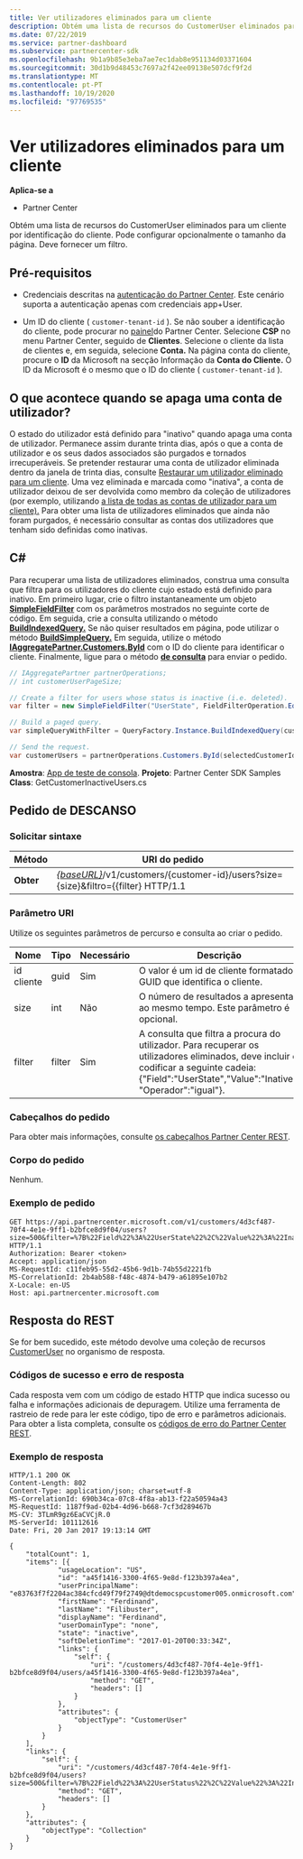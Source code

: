 ```yaml
---
title: Ver utilizadores eliminados para um cliente
description: Obtém uma lista de recursos do CustomerUser eliminados para um cliente por identificação do cliente. Pode configurar opcionalmente o tamanho da página. Deve fornecer um filtro.
ms.date: 07/22/2019
ms.service: partner-dashboard
ms.subservice: partnercenter-sdk
ms.openlocfilehash: 9b1a9b85e3eba7ae7ec1dab8e951134d03371604
ms.sourcegitcommit: 30d1b9d48453c7697a2f42ee09138e507dcf9f2d
ms.translationtype: MT
ms.contentlocale: pt-PT
ms.lasthandoff: 10/19/2020
ms.locfileid: "97769535"
---
```

# <a name="view-deleted-users-for-a-customer"></a>Ver utilizadores eliminados para um cliente

**Aplica-se a**

- Partner Center

Obtém uma lista de recursos do CustomerUser eliminados para um cliente por identificação do cliente. Pode configurar opcionalmente o tamanho da página. Deve fornecer um filtro.

## <a name="prerequisites"></a>Pré-requisitos

- Credenciais descritas na [autenticação do Partner Center](partner-center-authentication.md). Este cenário suporta a autenticação apenas com credenciais app+User.

- Um ID do cliente ( `customer-tenant-id` ). Se não souber a identificação do cliente, pode procurar no [painel](https://partner.microsoft.com/dashboard)do Partner Center. Selecione **CSP** no menu Partner Center, seguido de **Clientes**. Selecione o cliente da lista de clientes e, em seguida, selecione **Conta.** Na página conta do cliente, procure o **ID** da Microsoft na secção Informação da **Conta do Cliente.** O ID da Microsoft é o mesmo que o ID do cliente ( `customer-tenant-id` ).

## <a name="what-happens-when-you-delete-a-user-account"></a>O que acontece quando se apaga uma conta de utilizador?

O estado do utilizador está definido para "inativo" quando apaga uma conta de utilizador. Permanece assim durante trinta dias, após o que a conta de utilizador e os seus dados associados são purgados e tornados irrecuperáveis. Se pretender restaurar uma conta de utilizador eliminada dentro da janela de trinta dias, consulte [Restaurar um utilizador eliminado para um cliente](restore-a-user-for-a-customer.md). Uma vez eliminada e marcada como "inativa", a conta de utilizador deixou de ser devolvida como membro da coleção de utilizadores (por exemplo, utilizando [a lista de todas as contas de utilizador para um cliente).](get-a-list-of-all-user-accounts-for-a-customer.md) Para obter uma lista de utilizadores eliminados que ainda não foram purgados, é necessário consultar as contas dos utilizadores que tenham sido definidas como inativas.

## <a name="c"></a>C\#

Para recuperar uma lista de utilizadores eliminados, construa uma consulta que filtra para os utilizadores do cliente cujo estado está definido para inativo. Em primeiro lugar, crie o filtro instantaneamente um objeto [**SimpleFieldFilter**](/dotnet/api/microsoft.store.partnercenter.models.query.simplefieldfilter) com os parâmetros mostrados no seguinte corte de código. Em seguida, crie a consulta utilizando o método [**BuildIndexedQuery.**](/dotnet/api/microsoft.store.partnercenter.models.query.queryfactory.buildindexedquery) Se não quiser resultados em página, pode utilizar o método [**BuildSimpleQuery.**](/dotnet/api/microsoft.store.partnercenter.models.query.queryfactory.buildsimplequery) Em seguida, utilize o método [**IAggregatePartner.Customers.ById**](/dotnet/api/microsoft.store.partnercenter.customers.icustomercollection.byid) com o ID do cliente para identificar o cliente. Finalmente, ligue para o método [**de consulta**](/dotnet/api/microsoft.store.partnercenter.customerusers.icustomerusercollection.query) para enviar o pedido.

``` csharp
// IAggregatePartner partnerOperations;
// int customerUserPageSize;

// Create a filter for users whose status is inactive (i.e. deleted).
var filter = new SimpleFieldFilter("UserState", FieldFilterOperation.Equals, "Inactive");

// Build a paged query.
var simpleQueryWithFilter = QueryFactory.Instance.BuildIndexedQuery(customerUserPageSize, 0, filter);

// Send the request.
var customerUsers = partnerOperations.Customers.ById(selectedCustomerId).Users.Query(simpleQueryWithFilter);
```

**Amostra**: [App de teste de consola](console-test-app.md). **Projeto**: Partner Center SDK Samples **Class**: GetCustomerInactiveUsers.cs

## <a name="rest-request"></a>Pedido de DESCANSO

### <a name="request-syntax"></a>Solicitar sintaxe

| Método  | URI do pedido                                                                                                       |
|---------|-------------------------------------------------------------------------------------------------------------------|
| **Obter** | [*{baseURL}*](partner-center-rest-urls.md)/v1/customers/{customer-id}/users?size={size}&filtro={{filter} HTTP/1.1 |

### <a name="uri-parameter"></a>Parâmetro URI

Utilize os seguintes parâmetros de percurso e consulta ao criar o pedido.

| Nome        | Tipo   | Necessário | Descrição                                                                                                                                                                        |
|-------------|--------|----------|------------------------------------------------------------------------------------------------------------------------------------------------------------------------------------|
| id cliente | guid   | Sim      | O valor é um id de cliente formatado GUID que identifica o cliente.                                                                                                            |
| size        | int    | Não       | O número de resultados a apresentar ao mesmo tempo. Este parâmetro é opcional.                                                                                                     |
| filter      | filter | Sim      | A consulta que filtra a procura do utilizador. Para recuperar os utilizadores eliminados, deve incluir e codificar a seguinte cadeia: {"Field":"UserState","Value":"Inative", "Operador":"igual"}. |

### <a name="request-headers"></a>Cabeçalhos do pedido

Para obter mais informações, consulte [os cabeçalhos Partner Center REST](headers.md).

### <a name="request-body"></a>Corpo do pedido

Nenhum.

### <a name="request-example"></a>Exemplo de pedido

```http
GET https://api.partnercenter.microsoft.com/v1/customers/4d3cf487-70f4-4e1e-9ff1-b2bfce8d9f04/users?size=500&filter=%7B%22Field%22%3A%22UserState%22%2C%22Value%22%3A%22Inactive%22%2C%22Operator%22%3A%22equals%22%7D HTTP/1.1
Authorization: Bearer <token>
Accept: application/json
MS-RequestId: c11feb95-55d2-45b6-9d1b-74b55d2221fb
MS-CorrelationId: 2b4ab588-f48c-4874-b479-a61895e107b2
X-Locale: en-US
Host: api.partnercenter.microsoft.com
```

## <a name="rest-response"></a>Resposta do REST

Se for bem sucedido, este método devolve uma coleção de recursos [CustomerUser](user-resources.md#customeruser) no organismo de resposta.

### <a name="response-success-and-error-codes"></a>Códigos de sucesso e erro de resposta

Cada resposta vem com um código de estado HTTP que indica sucesso ou falha e informações adicionais de depuragem. Utilize uma ferramenta de rastreio de rede para ler este código, tipo de erro e parâmetros adicionais. Para obter a lista completa, consulte os [códigos de erro do Partner Center REST](error-codes.md).

### <a name="response-example"></a>Exemplo de resposta

```http
HTTP/1.1 200 OK
Content-Length: 802
Content-Type: application/json; charset=utf-8
MS-CorrelationId: 690b34ca-07c8-4f8a-ab13-f22a50594a43
MS-RequestId: 1187f9ad-02b4-4d96-b668-7cf3d289467b
MS-CV: 3TLmR9gz6EaCVCjR.0
MS-ServerId: 101112616
Date: Fri, 20 Jan 2017 19:13:14 GMT

{
    "totalCount": 1,
    "items": [{
            "usageLocation": "US",
            "id": "a45f1416-3300-4f65-9e8d-f123b397a4ea",
            "userPrincipalName": "e83763f7f2204ac384cfcd49f79f2749@dtdemocspcustomer005.onmicrosoft.com",
            "firstName": "Ferdinand",
            "lastName": "Filibuster",
            "displayName": "Ferdinand",
            "userDomainType": "none",
            "state": "inactive",
            "softDeletionTime": "2017-01-20T00:33:34Z",
            "links": {
                "self": {
                    "uri": "/customers/4d3cf487-70f4-4e1e-9ff1-b2bfce8d9f04/users/a45f1416-3300-4f65-9e8d-f123b397a4ea",
                    "method": "GET",
                    "headers": []
                }
            },
            "attributes": {
                "objectType": "CustomerUser"
            }
        }
    ],
    "links": {
        "self": {
            "uri": "/customers/4d3cf487-70f4-4e1e-9ff1-b2bfce8d9f04/users?size=500&filter=%7B%22Field%22%3A%22UserStatus%22%2C%22Value%22%3A%22Inactive%22%2C%22Operator%22%3A%22equals%22%7D",
            "method": "GET",
            "headers": []
        }
    },
    "attributes": {
        "objectType": "Collection"
    }
}
```
